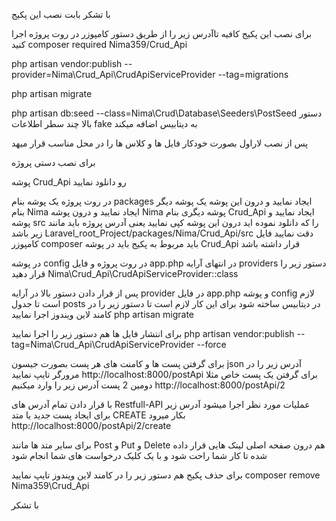 با تشکر بابت نصب این پکیج

برای نصب این پکیج کافیه تاآدرس زیر را از طریق دستور کامپوزر در روت پروژه اجرا کنید
composer required Nima359/Crud_Api

php artisan vendor:publish --provider=Nima\Crud_Api\CrudApiServiceProvider --tag=migrations

php artisan migrate

php artisan db:seed --class=Nima\Crud\Database\Seeders\PostSeed
دستور بالا چند سطر اطلاعات fake به دیتابیس اضافه میکند

پس از نصب لاراول بصورت خودکار فایل ها و کلاس ها را در محل مناسب قرار میهد


برای نصب دستی پروژه

پوشه Crud_Api رو دانلود نمایید

در روت پروژه یک پوشه بنام packages ایجاد نمایید و درون این پوشه یک پوشه دیگر بنام Nima ایجاد نمایید
و درون پوشه Nima پوشه دیگری بنام Crud_Api ایجاد نمایید و پوشه src را که دانلود نموده اید درون این پوشه کپی نمایید
یعنی آدرس پروژه باید مانند زیر باشد
Laravel_root_Project/packages/Nima/Crud_Api/src
دقت نمایید فایل کامپوزر composer باید مربوط به پکیج باید در پوشه Crud_Api قرار داشته باشد

در پوشه config در روت پروژه و فایل app.php در انتهای آرایه providers دستور زیر را قرار دهید
Nima\Crud_Api\CrudApiServiceProvider::class


پس از قرار دادن دستور بالا در آرایه provider در فایل app.php و پوشه config لازم است تا جدول posts در دیتابیس ساخته شود برای این کار لازم است تا دستور زیر را در کامند لاین ویندوز اجرا نمایید
php artisan migrate

برای انتشار فایل ها هم دستور زیر را اجرا نمایید
php artisan vendor:publish --tag=Nima\Crud_Api\CrudApiServiceProvider --force

برای گرفتن پست ها و کامنت های هر پست بصورت جیسون json آدرس زیر را در مرورگر تایپ نمایید
http://localhost:8000/postApi
برای گرفتن یک پست خاص مثلا دومین 2 پست آدرس زیر را وارد میکنیم
http://localhost:8000/postApi/2


با قرار دادن تمام آدرس های  Restfull-API عملیات مورد نظر اجرا میشود
آدرس زیر برای ایجاد پست جدید یا متد CREATE بکار میرود
http://localhost:8000/postApi/2/create

برای سایر متد ها مانند Post و Put  و  Delete هم درون صفحه اصلی لینک هایی قرار داده شده تا کار شما راحت شود و با یک کلیک درخواست های شما انجام شود

برای حذف پکیج هم دستور زیر را در کامند لاین ویندوز تایپ نمایید
composer remove Nima359\Crud_Api



با تشکر

